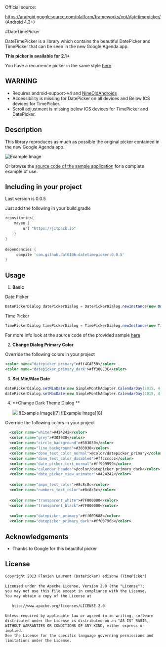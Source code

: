 Official source:

https://android.googlesource.com/platform/frameworks/opt/datetimepicker/
(Android 4.3+)

#DateTimePicker 

DateTimePicker is a library which contains the beautiful DatePicker and TimePicker that can be seen in the new Google Agenda app.

**This picker is available for 2.1+**

You have a recurrence picker in the same style [here](https://github.com/Shusshu/Android-RecurrencePicker).

## WARNING

* Requires android-support-v4 and [NineOldAndroids][5]
* Accessibility is missing for DatePicker on all devices and Below ICS devices for TimePicker.
* Scroll adjustment is missing below ICS devices for TimePicker and DatePicker.

## Description

This library reproduces as much as possible the original picker contained in the new Google Agenda app.

![Example Image][1]

Or browse the [source code of the sample application][3] for a complete example of use.

## Including in your project

Last version is 0.0.5

Just add the following in your build.gradle

```groovy
repositories{
    maven {
        url "https://jitpack.io"
    }
}

dependencies {
     compile 'com.github.dat0106:datetimepicker:0.0.5'
}
```

## Usage

1. **Basic**

  Date Picker
  ```java
  DatePickerDialog datePickerDialog = DatePickerDialog.newInstance(new OnDateSetListener() {...}, year, month, day);
  ```

  Time Picker
  ```java
  TimePickerDialog timePickerDialog = TimePickerDialog.newInstance(new TimePickerDialog.OnTimeSetListener() {...}, hourOfDay, minute, is24HourMode);
  ```
  For more info look at the source code of the provided sample [here][4]

2. **Change Dialog Primary Color**

  Override the following colors in your project

  ```xml
  <color name="datepicker_primary">#ff4CAF50</color>
  <color name="datepicker_primary_dark">#ff388E3C</color>
  ```

3. **Set Min/Max Date**
  ```java
  datePickerDialog.setMinDate(new SimpleMonthAdapter.CalendarDay(2015, 4, 17));
  datePickerDialog.setMaxDate(new SimpleMonthAdapter.CalendarDay(2015, 4, 20));
  ```

4. **Change Dark Theme Dialog **

    <img src=[7] width="300">
   ![Example Image][7] ![Example Image][8]
  Override the following colors in your project

  ```xml
    <color name="white">#424242</color>
    <color name="grey">#303030</color>
    <color name="circle_background">#303030</color>
    <color name="line_background">#303030</color>
    <color name="done_text_color_normal">@color/datepicker_primary</color>
    <color name="done_text_color_disabled">#ffcccccc</color>
    <color name="date_picker_text_normal">#ff999999</color>
    <color name="calendar_header">@color/datepicker_primary_dark</color>
    <color name="date_picker_view_animator">#424242</color>

    <color name="ampm_text_color">#8c8c8c</color>
    <color name="numbers_text_color">#8c8c8c</color>

    <color name="transparent_white">#7F000000</color>
    <color name="transparent_black">#7F000000</color>

    <color name="datepicker_primary">#ff009688</color>
    <color name="datepicker_primary_dark">#ff00796b</color>
  ```

## Acknowledgements

* Thanks to Google for this beautiful picker

## License

    Copyright 2013 Flavien Laurent (DatePicker) edisonw (TimePicker)

    Licensed under the Apache License, Version 2.0 (the "License");
    you may not use this file except in compliance with the License.
    You may obtain a copy of the License at

       http://www.apache.org/licenses/LICENSE-2.0

    Unless required by applicable law or agreed to in writing, software
    distributed under the License is distributed on an "AS IS" BASIS,
    WITHOUT WARRANTIES OR CONDITIONS OF ANY KIND, either express or implied.
    See the License for the specific language governing permissions and
    limitations under the License.

 [1]: https://raw.githubusercontent.com/dat0106/datetimepicker/master/graphics/img1.png
 [3]: https://github.com/dat0106/datetimepicker/tree/master/datetimepicker-sample
 [4]: https://github.com/dat0106/datetimepicker/blob/master/datetimepicker-sample/src/com/fourmob/datetimepicker/sample/MainActivity.java
 [5]: http://nineoldandroids.com/
 [6]: https://raw.githubusercontent.com/dat0106/datetimepicker/master/document/device-2015-07-16-221229.png
 [7]: https://raw.githubusercontent.com/dat0106/datetimepicker/master/document/device-2015-07-16-224523.png
 [8]: https://raw.githubusercontent.com/dat0106/datetimepicker/master/document/device-2015-07-16-224546.png
